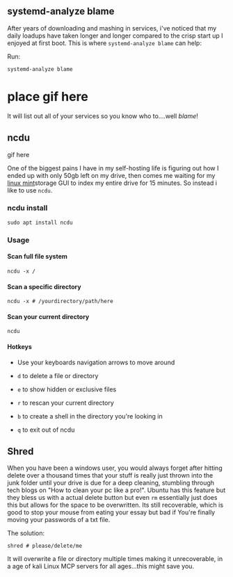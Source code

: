 
## systemd-analyze blame 


After years of downloading and mashing in services, i've noticed that my daily loadups have taken longer and longer compared to the crisp start up I enjoyed at first boot.
This is where `systemd-analyze blame` can help:

Run:
```
systemd-analyze blame
```

# place gif here

It will list out all of your services so you know who to....well *blame*!


## ncdu

gif here

One of the biggest pains I have in my self-hosting life is figuring out how I ended up with only 50gb left on my drive, then comes me waiting for my [linux mint](https://www.linuxmint.com/)storage GUI to index my entire drive for 15 minutes. So instead i like to use `ncdu`.

### ncdu install

```
sudo apt install ncdu
```

### Usage 

#### Scan full file system

```
ncdu -x /
```

#### Scan a specific directory

```
ncdu -x # /yourdirectory/path/here
```

#### Scan your current directory

```
ncdu
```

#### Hotkeys

- Use your keyboards navigation arrows to move around

- `d` to delete a file or directory

- `e` to show hidden or exclusive files

- `r` to rescan your current directory

- `b` to create a shell in the directory you're looking in

- `q` to exit out of ncdu


## Shred

When you have been a windows user, you would always forget after hitting delete over a thousand times that your stuff is really just thrown into the junk folder until your drive is due for a deep cleaning, stumbling through tech blogs on "How to clean your pc like a pro!". Ubuntu has this feature but they bless us with a actual delete button but even `rm` essentially just does this but allows for the space to be overwritten. Its still recoverable, which is good to stop your mouse from eating your essay but bad if You're finally moving your passwords of a txt file. 

The solution:

```
shred # please/delete/me
```

It will overwrite a file or directory multiple times making it unrecoverable, in a age of kali Linux MCP servers for all ages...this might save you.
